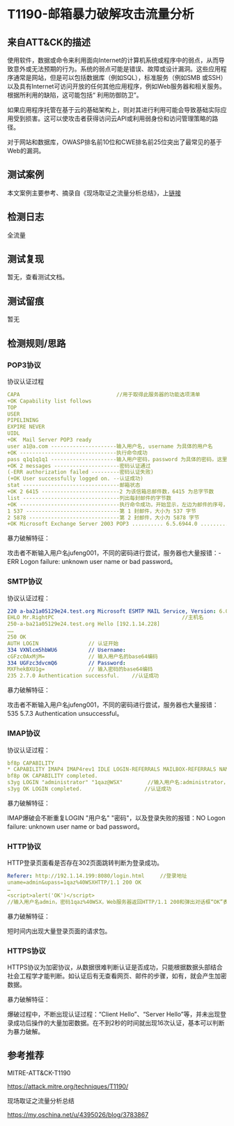 # T1190-邮箱暴力破解攻击流量分析

## 来自ATT&CK的描述

使用软件，数据或命令来利用面向Internet的计算机系统或程序中的弱点，从而导致意外或无法预期的行为。系统的弱点可能是错误、故障或设计漏洞。这些应用程序通常是网站，但是可以包括数据库（例如SQL），标准服务（例如SMB 或SSH）以及具有Internet可访问开放的任何其他应用程序，例如Web服务器和相关服务。根据所利用的缺陷，这可能包括“ 利用防御防卫”。

如果应用程序托管在基于云的基础架构上，则对其进行利用可能会导致基础实际应用受到损害。这可以使攻击者获得访问云API或利用弱身份和访问管理策略的路径。

对于网站和数据库，OWASP排名前10位和CWE排名前25位突出了最常见的基于Web的漏洞。

## 测试案例

本文案例主要参考、摘录自《现场取证之流量分析总结》，上[链接](https://my.oschina.net/u/4395026/blog/3783867)

## 检测日志

全流量

## 测试复现

暂无，查看测试文档。

## 测试留痕

暂无

## 检测规则/思路

### POP3协议

协议认证过程

```yml
CAPA                               //用于取得此服务器的功能选项清单
+OK Capability list follows
TOP
USER
PIPELINING
EXPIRE NEVER
UIDL
+OK  Mail Server POP3 ready
user a1@a.com ---------------------输入用户名, username 为具体的用户名
+OK -------------------------------执行命令成功
pass q1q1q1q1 ---------------------输入用户密码，password 为具体的密码，这里要注意，当密码输入错误后要重新user username后再运行此命令，否则提示命令无效
+OK 2 messages ---------------------密码认证通过
(-ERR authorization failed ---------密码认证失败)
(+OK User successfully logged on. --认证成功)
stat -------------------------------邮箱状态
+OK 2 6415 -------------------------2 为该信箱总邮件数，6415 为总字节数
list -------------------------------列出每封邮件的字节数
+OK --------------------------------执行命令成功，开始显示，左边为邮件的序号，右边为该邮件的大小
1 537 ------------------------------第 1 封邮件，大小为 537 字节
2 5878 -----------------------------第 2 封邮件，大小为 5878 字节
+OK Microsoft Exchange Server 2003 POP3 .......... 6.5.6944.0 ..........
```

暴力破解特征：

攻击者不断输入用户名jufeng001，不同的密码进行尝试，服务器也大量报错：-ERR Logon failure: unknown user name or bad password。

### SMTP协议

协议认证过程：

```yml
220 a-ba21a05129e24.test.org Microsoft ESMTP MAIL Service, Version: 6.0.3790.3959 ready at  Thu, 6 Aug 2015 11:10:17 +0800  //服务就绪
EHLO Mr.RightPC                                         //主机名
250-a-ba21a05129e24.test.org Hello [192.1.14.228]
……
250 OK
AUTH LOGIN                // 认证开始
334 VXNlcm5hbWU6          // Username:
cGFzc0AxMjM=              // 输入用户名的base64编码
334 UGFzc3dvcmQ6          // Password:
MXFhekBXU1g=              // 输入密码的base64编码
235 2.7.0 Authentication successful.    //认证成功
```

暴力破解特征：

攻击者不断输入用户名jufeng001，不同的密码进行尝试，服务器也大量报错：535 5.7.3 Authentication unsuccessful。

### IMAP协议

协议认证过程：

```yml
bf8p CAPABILITY
* CAPABILITY IMAP4 IMAP4rev1 IDLE LOGIN-REFERRALS MAILBOX-REFERRALS NAMESPACE LITERAL+ UIDPLUS CHILDREN
bf8p OK CAPABILITY completed.
s3yg LOGIN "administrator" "1qaz@WSX"        //输入用户名:administrator，密码:1qaz@WSX
s3yg OK LOGIN completed.                    //认证成功
```

暴力破解特征：

IMAP爆破会不断重复LOGIN "用户名" "密码"，以及登录失败的报错：NO Logon failure: unknown user name or bad password。

### HTTP协议

HTTP登录页面看是否存在302页面跳转判断为登录成功。

```yml
Referer: http://192.1.14.199:8080/login.html     //登录地址
uname=admin&upass=1qaz%40WSXHTTP/1.1 200 OK
…
<script>alert('OK')</script>
//输入用户名admin，密码1qaz%40WSX，Web服务器返回HTTP/1.1 200和弹出对话框“OK”表示认证成功。
```

暴力破解特征：

短时间内出现大量登录页面的请求包。

### HTTPS协议

HTTPS协议为加密协议，从数据很难判断认证是否成功，只能根据数据头部结合社会工程学才能判断。如认证后有无查看网页、邮件的步骤，如有，就会产生加密数据。

暴力破解特征：

爆破过程中，不断出现认证过程：“Client Hello”、“Server Hello”等，并未出现登录成功后操作的大量加密数据。在不到2秒的时间就出现16次认证，基本可以判断为暴力破解。

## 参考推荐

MITRE-ATT&CK-T1190

<https://attack.mitre.org/techniques/T1190/>

现场取证之流量分析总结

<https://my.oschina.net/u/4395026/blog/3783867>
